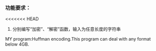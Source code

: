 ### 功能要求：

<<<<<<< HEAD
1. 分别编写“加密”、“解密”函数，输入为任意长度的字符串


MY program:Huffman encoding.This program can deal with any format below 4GB.

